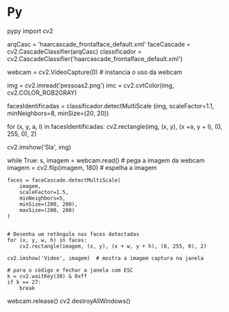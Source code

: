 # Py
pypy
import cv2

arqCasc = 'haarcascade_frontalface_default.xml'
faceCascade = cv2.CascadeClassifier(arqCasc)
classificador = cv2.CascadeClassifier('haarcascade_frontalface_default.xml')

webcam = cv2.VideoCapture(0)  # instancia o uso da webcam

img = cv2.imread('pessoas2.png')
imc = cv2.cvtColor(img, cv2.COLOR_RGB2GRAY)


facesIdentificadas = classificador.detectMultiScale (img, scaleFactor=1.1,
                                                     minNeighbors=8,
                                                     minSize=(20, 20))

for (x, y, a, l) in facesIdentificadas:
   cv2.rectangle(img, (x, y), (x +a, y + l), (0, 255, 0), 2)

cv2.imshow('Sla', img)

while True:
    s, imagem = webcam.read()  # pega a imagem da webcam
    imagem = cv2.flip(imagem, 180)  # espelha a imagem

    faces = faceCascade.detectMultiScale(
        imagem,
        scaleFactor=1.5,
        minNeighbors=5,
        minSize=(200, 200),
        maxSize=(200, 200)
    )


    # Desenha um retângulo nas faces detectadas
    for (x, y, w, h) in faces:
        cv2.rectangle(imagem, (x, y), (x + w, y + h), (0, 255, 0), 2)

    cv2.imshow('Video', imagem)  # mostra a imagem captura na janela

    # para o código e fechar a janela com ESC
    k = cv2.waitKey(30) & 0xff
    if k == 27:
        break
webcam.release()
cv2.destroyAllWindows()
